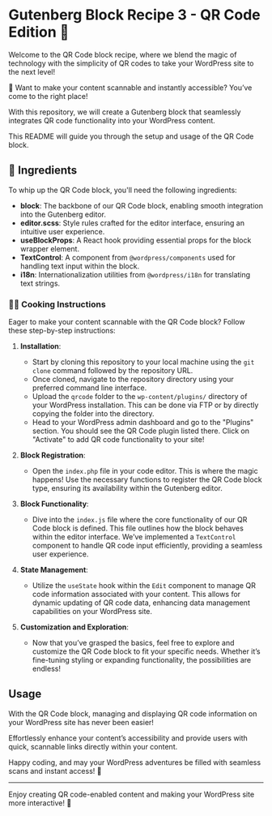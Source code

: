 # Gutenberg Block Recipe 3 - QR Code Edition 📲

Welcome to the QR Code block recipe, where we blend the magic of technology with the simplicity of QR codes to take your WordPress site to the next level!

📲 Want to make your content scannable and instantly accessible? You’ve come to the right place!

With this repository, we will create a Gutenberg block that seamlessly integrates QR code functionality into your WordPress content.

This README will guide you through the setup and usage of the QR Code block.

## 🧾 Ingredients

To whip up the QR Code block, you'll need the following ingredients:

- **block**: The backbone of our QR Code block, enabling smooth integration into the Gutenberg editor.
- **editor.scss**: Style rules crafted for the editor interface, ensuring an intuitive user experience.
- **useBlockProps**: A React hook providing essential props for the block wrapper element.
- **TextControl**: A component from `@wordpress/components` used for handling text input within the block.
- **i18n**: Internationalization utilities from `@wordpress/i18n` for translating text strings.

### 👨‍🍳 Cooking Instructions

Eager to make your content scannable with the QR Code block? Follow these step-by-step instructions:

1. **Installation**:
	- Start by cloning this repository to your local machine using the `git clone` command followed by the repository URL.
	- Once cloned, navigate to the repository directory using your preferred command line interface.
	- Upload the `qrcode` folder to the `wp-content/plugins/` directory of your WordPress installation. This can be done via FTP or by directly copying the folder into the directory.
	- Head to your WordPress admin dashboard and go to the "Plugins" section. You should see the QR Code plugin listed there. Click on "Activate" to add QR code functionality to your site!

2. **Block Registration**:
	- Open the `index.php` file in your code editor. This is where the magic happens! Use the necessary functions to register the QR Code block type, ensuring its availability within the Gutenberg editor.

3. **Block Functionality**:
	- Dive into the `index.js` file where the core functionality of our QR Code block is defined. This file outlines how the block behaves within the editor interface. We’ve implemented a `TextControl` component to handle QR code input efficiently, providing a seamless user experience.

4. **State Management**:
	- Utilize the `useState` hook within the `Edit` component to manage QR code information associated with your content. This allows for dynamic updating of QR code data, enhancing data management capabilities on your WordPress site.

5. **Customization and Exploration**:
	- Now that you’ve grasped the basics, feel free to explore and customize the QR Code block to fit your specific needs. Whether it’s fine-tuning styling or expanding functionality, the possibilities are endless!

## Usage

With the QR Code block, managing and displaying QR code information on your WordPress site has never been easier!

Effortlessly enhance your content’s accessibility and provide users with quick, scannable links directly within your content.

Happy coding, and may your WordPress adventures be filled with seamless scans and instant access! 📲

---

Enjoy creating QR code-enabled content and making your WordPress site more interactive! 🎉
